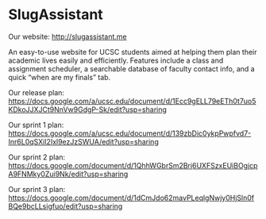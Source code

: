 # SlugAssistant

Our website: http://slugassistant.me


An easy-to-use website for UCSC students aimed at helping them plan their academic lives easily and efficiently. Features include a class and assignment scheduler, a searchable database of faculty contact info, and a quick “when are my finals” tab.

Our release plan: https://docs.google.com/a/ucsc.edu/document/d/1Ecc9gELL79eETh0t7uo5KDkoJJXJCt9NnVw9GdgP-Sk/edit?usp=sharing

Our sprint 1 plan: https://docs.google.com/a/ucsc.edu/document/d/139zbDic0ykpPwpfvd7-Inr6L0qSXiI2Ixl9ezJzSWUA/edit?usp=sharing

Our sprint 2 plan: https://docs.google.com/document/d/1QhhWGbrSm2Brj6UXFSzxEUiBOgjcpA9FNMky0Zui9Nk/edit?usp=sharing

Our sprint 3 plan: https://docs.google.com/document/d/1dCmJdo62mavPLeqlgNwjy0HjSln0fBQe9bcLLsigfuo/edit?usp=sharing
